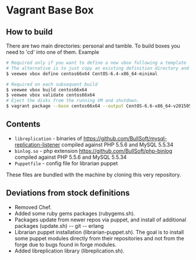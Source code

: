 # Vagrant Base Box

## How to build

There are two main directories: personal and tamble. To build boxes you need to 'cd' into one of them. Example

```sh
# Required only if you want to define a new vbox following a template
# The alternative is to just copy an existing definition directory and make changes to it
$ veewee vbox define centos66x64 CentOS-6.4-x86_64-minimal

# Required on each subsequent build
$ veewee vbox build centos66x64
$ veewee vbox validate centos66x64
# Eject the disks from the running VM and shutdown.
$ vagrant package --base centos66x64 --output CentOS-6.6-x86_64-v20150526.box
```

## Contents

- `libreplication` - binaries of https://github.com/BullSoft/mysql-replication-listener compiled against PHP 5.5.6 and MySQL 5.5.34
- `binlog.so` - php extension https://github.com/BullSoft/php-binlog compiled against PHP 5.5.6 and MySQL 5.5.34
- `Puppetfile` - config file for librarian puppet

These files are bundled with the machine by cloning this very repository.

## Deviations from stock definitions

- Removed Chef.
- Added some ruby gems packages (rubygems.sh).
- Packages update from newer repos via puppet, and install of additional packages (update.sh)
-- git
-- erlang
- Librarian puppet installation (librarian-puppet.sh). The goal is to install some puppet modules directly from their repositories and not from the forge due to bugs found in forge modules.
- Added libreplication library (libreplication.sh).